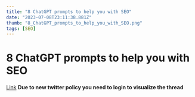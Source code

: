 ```yaml
---
title: "8 ChatGPT prompts to help you with SEO"
date: "2023-07-08T23:11:38.881Z"
thumb: "8_ChatGPT_prompts_to_help_you_with_SEO.png"
tags: [SEO]
---
```


# 8 ChatGPT prompts to help you with SEO

[Link](https://twitter.com/Anurag_Creates/status/1671156049074855939)
**Due to new twitter policy you need to login to visualize the thread**

